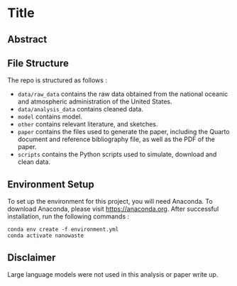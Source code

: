 # Title

## Abstract

## File Structure

The repo is structured as follows :

-   `data/raw_data` contains the raw data obtained from the national oceanic and atmospheric administration of the United States. 
-   `data/analysis_data` contains cleaned data.
-   `model` contains model. 
-   `other` contains relevant literature, and sketches.
-   `paper` contains the files used to generate the paper, including the Quarto document and reference bibliography file, as well as the PDF of the paper. 
-   `scripts` contains the Python scripts used to simulate, download and clean data.

## Environment Setup
To set up the environment for this project, you will need Anaconda.
To download Anaconda, please visit https://anaconda.org.
After successful installation, run the following commands :
```
conda env create -f environment.yml
conda activate nanowaste
```

## Disclaimer

Large language models were not used in this analysis or paper write up. 

